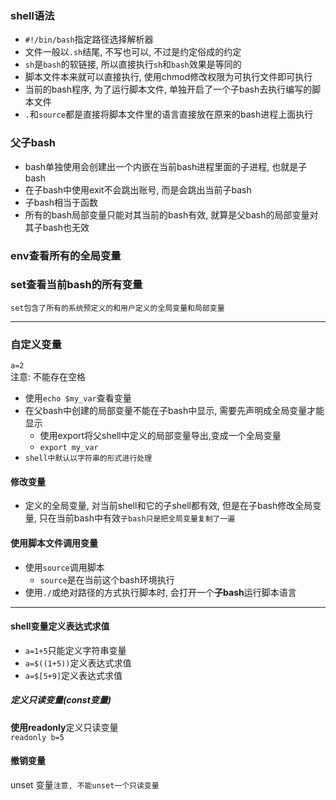 ### shell语法
- `#!/bin/bash`指定路径选择解析器
- 文件一般以`.sh`结尾, 不写也可以, 不过是约定俗成的约定
- `sh`是`bash`的软链接, 所以直接执行`sh`和`bash`效果是等同的
- 脚本文件本来就可以直接执行, 使用chmod修改权限为可执行文件即可执行
- 当前的bash程序, 为了运行脚本文件, 单独开启了一个子bash去执行编写的脚本文件
- `.`和`source`都是直接将脚本文件里的语言直接放在原来的bash进程上面执行

### 父子bash
- bash单独使用会创建出一个内嵌在当前bash进程里面的子进程, 也就是子bash
- 在子bash中使用exit不会跳出账号, 而是会跳出当前子bash
- 子bash相当于函数
- 所有的bash局部变量只能对其当前的bash有效, 就算是父bash的局部变量对其子bash也无效
### env查看所有的全局变量
### set查看当前bash的所有变量
    set包含了所有的系统预定义的和用户定义的全局变量和局部变量
---
### 自定义变量
`a=2`\
注意: 不能存在空格
- 使用`echo $my_var`查看变量
- 在父bash中创建的局部变量不能在子bash中显示, 需要先声明成全局变量才能显示
  - 使用export将父shell中定义的局部变量导出,变成一个全局变量
  - `export my_var`
- `shell中默认以字符串的形式进行处理`
#### 修改变量
- 定义的全局变量, 对当前shell和它的子shell都有效, 但是在子bash修改全局变量, 只在当前bash中有效`子bash只是把全局变量复制了一遍`

#### 使用脚本文件调用变量
- 使用`source`调用脚本
  - `source`是在当前这个bash环境执行
- 使用`./`或绝对路径的方式执行脚本时, 会打开一个**子bash**运行脚本语言

---
#### shell变量定义表达式求值
- `a=1+5`只能定义字符串变量
- `a=$((1+5))`定义表达式求值
- `a=$[5+9]`定义表达式求值

##### 定义只读变量(const变量)
**使用readonly**定义只读变量\
`readonly b=5`
#### 撤销变量
unset 变量`注意, 不能unset一个只读变量`